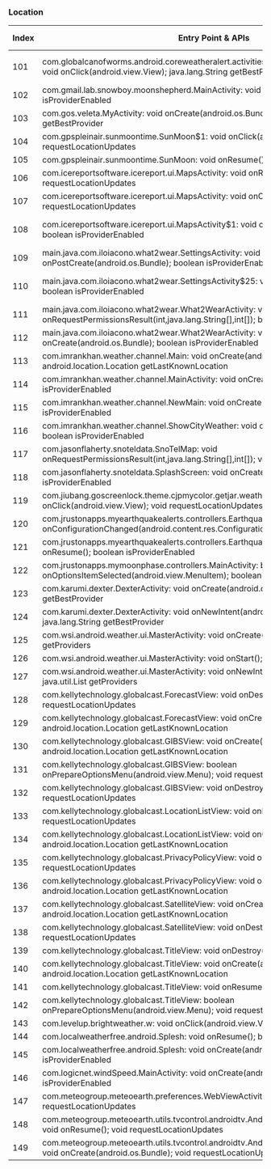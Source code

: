 ### Location
| Index | Entry Point & APIs | Screen shot | Resource id | Label |
| ------------- | ------------- | ------------- |-------------|-------------|
| 101 | com.globalcanofworms.android.coreweatheralert.activities.LocationAddLookupActivity$2: void onClick(android.view.View); java.lang.String getBestProvider | ![](C:\Users\hfu\Documents\COSMOS\output\py\Play_win8\Weather\com.globalcanofworms.android.simpleweatheralert\com.globalcanofworms.android.coreweatheralert.activities.LocationAddLookupActivity.png) | {'2131689647': <sensitive_component.SensitiveComponent.SensitiveView object at 0x0911D470>} | |
| 102 | com.gmail.lab.snowboy.moonshepherd.MainActivity: void onResume(); boolean isProviderEnabled | ![](C:\Users\hfu\Documents\COSMOS\output\py\Play_win8\Weather\com.gmail.lab.snowboy.moonshepherd\com.gmail.lab.snowboy.moonshepherd.MainActivity.png) |  | |
| 103 | com.gos.veleta.MyActivity: void onCreate(android.os.Bundle); java.lang.String getBestProvider | ![](C:\Users\hfu\Documents\COSMOS\output\py\Play_win8\Weather\com.gos.veleta\com.gos.veleta.MyActivity.png) |  | |
| 104 | com.gpspleinair.sunmoontime.SunMoon$1: void onClick(android.view.View); void requestLocationUpdates | ![](C:\Users\hfu\Documents\COSMOS\output\py\Play_win8\Weather\com.gpspleinair.sunmoontime\com.gpspleinair.sunmoontime.SunMoon.png) |  | |
| 105 | com.gpspleinair.sunmoontime.SunMoon: void onResume(); void requestLocationUpdates | ![](C:\Users\hfu\Documents\COSMOS\output\py\Play_win8\Weather\com.gpspleinair.sunmoontime\com.gpspleinair.sunmoontime.SunMoon.png) |  | |
| 106 | com.icereportsoftware.icereport.ui.MapsActivity: void onResume(); void requestLocationUpdates | ![](C:\Users\hfu\Documents\COSMOS\output\py\Play_win8\Weather\com.icereportsoftware.icereport\com.icereportsoftware.icereport.ui.MapsActivity.png) |  | |
| 107 | com.icereportsoftware.icereport.ui.MapsActivity: void onCreate(android.os.Bundle); void requestLocationUpdates | ![](C:\Users\hfu\Documents\COSMOS\output\py\Play_win8\Weather\com.icereportsoftware.icereport\com.icereportsoftware.icereport.ui.MapsActivity.png) |  | |
| 108 | com.icereportsoftware.icereport.ui.MapsActivity$1: void onClick(android.view.View); boolean isProviderEnabled | ![](C:\Users\hfu\Documents\COSMOS\output\py\Play_win8\Weather\com.icereportsoftware.icereport\com.icereportsoftware.icereport.ui.MapsActivity.png) | {'2131624075': <sensitive_component.SensitiveComponent.SensitiveView object at 0x090EA6F0>} | |
| 109 | main.java.com.iloiacono.what2wear.SettingsActivity: void onPostCreate(android.os.Bundle); boolean isProviderEnabled | ![](C:\Users\hfu\Documents\COSMOS\output\py\Play_win8\Weather\com.iloiacono.what2wear\main.java.com.iloiacono.what2wear.SettingsActivity.png) |  | |
| 110 | main.java.com.iloiacono.what2wear.SettingsActivity$25: void onClick(android.view.View); boolean isProviderEnabled | ![](C:\Users\hfu\Documents\COSMOS\output\py\Play_win8\Weather\com.iloiacono.what2wear\main.java.com.iloiacono.what2wear.SettingsActivity.png) | {'2131558539': <sensitive_component.SensitiveComponent.SensitiveView object at 0x0911DC10>} | |
| 111 | main.java.com.iloiacono.what2wear.What2WearActivity: void onRequestPermissionsResult(int,java.lang.String[],int[]); boolean isProviderEnabled | ![](C:\Users\hfu\Documents\COSMOS\output\py\Play_win8\Weather\com.iloiacono.what2wear\main.java.com.iloiacono.what2wear.What2WearActivity.png) |  | |
| 112 | main.java.com.iloiacono.what2wear.What2WearActivity: void onCreate(android.os.Bundle); boolean isProviderEnabled | ![](C:\Users\hfu\Documents\COSMOS\output\py\Play_win8\Weather\com.iloiacono.what2wear\main.java.com.iloiacono.what2wear.What2WearActivity.png) |  | |
| 113 | com.imrankhan.weather.channel.Main: void onCreate(android.os.Bundle); android.location.Location getLastKnownLocation | ![](C:\Users\hfu\Documents\COSMOS\output\py\Play_win8\Weather\com.imrankhan.weather.channel\com.imrankhan.weather.channel.Main.png) |  | |
| 114 | com.imrankhan.weather.channel.MainActivity: void onCreate(android.os.Bundle); boolean isProviderEnabled | ![](C:\Users\hfu\Documents\COSMOS\output\py\Play_win8\Weather\com.imrankhan.weather.channel\com.imrankhan.weather.channel.MainActivity.png) |  | |
| 115 | com.imrankhan.weather.channel.NewMain: void onCreate(android.os.Bundle); boolean isProviderEnabled | ![](C:\Users\hfu\Documents\COSMOS\output\py\Play_win8\Weather\com.imrankhan.weather.channel\com.imrankhan.weather.channel.NewMain.png) |  | |
| 116 | com.imrankhan.weather.channel.ShowCityWeather: void onCreate(android.os.Bundle); boolean isProviderEnabled | ![](C:\Users\hfu\Documents\COSMOS\output\py\Play_win8\Weather\com.imrankhan.weather.channel\com.imrankhan.weather.channel.ShowCityWeather.png) |  | |
| 117 | com.jasonflaherty.snoteldata.SnoTelMap: void onRequestPermissionsResult(int,java.lang.String[],int[]); void requestSingleUpdate | ![](C:\Users\hfu\Documents\COSMOS\output\py\Play_win8\Weather\com.jasonflaherty.snoteldata\com.jasonflaherty.snoteldata.SnoTelMap.png) |  | |
| 118 | com.jasonflaherty.snoteldata.SplashScreen: void onCreate(android.os.Bundle); boolean isProviderEnabled | ![](C:\Users\hfu\Documents\COSMOS\output\py\Play_win8\Weather\com.jasonflaherty.snoteldata\com.jasonflaherty.snoteldata.SplashScreen.png) |  | |
| 119 | com.jiubang.goscreenlock.theme.cjpmycolor.getjar.weather.util.AddCityActivity: void onClick(android.view.View); void requestLocationUpdates | ![](C:\Users\hfu\Documents\COSMOS\output\py\Play_win8\Weather\com.jiubang.goscreenlock.theme.cjpmycolor.getjar\com.jiubang.goscreenlock.theme.cjpmycolor.getjar.weather.util.AddCityActivity.png) |  | |
| 120 | com.jrustonapps.myearthquakealerts.controllers.EarthquakeIndexActivity: void onConfigurationChanged(android.content.res.Configuration); boolean isProviderEnabled | ![](C:\Users\hfu\Documents\COSMOS\output\py\Play_win8\Weather\com.jrustonapps.myearthquakealerts\com.jrustonapps.myearthquakealerts.controllers.EarthquakeIndexActivity.png) |  | |
| 121 | com.jrustonapps.myearthquakealerts.controllers.EarthquakeIndexActivity: void onResume(); boolean isProviderEnabled | ![](C:\Users\hfu\Documents\COSMOS\output\py\Play_win8\Weather\com.jrustonapps.myearthquakealerts\com.jrustonapps.myearthquakealerts.controllers.EarthquakeIndexActivity.png) |  | |
| 122 | com.jrustonapps.mymoonphase.controllers.MainActivity: boolean onOptionsItemSelected(android.view.MenuItem); boolean isProviderEnabled | ![](C:\Users\hfu\Documents\COSMOS\output\py\Play_win8\Weather\com.jrustonapps.mymoonphase\com.jrustonapps.mymoonphase.controllers.MainActivity.png) |  | |
| 123 | com.karumi.dexter.DexterActivity: void onCreate(android.os.Bundle); java.lang.String getBestProvider | ![](C:\Users\hfu\Documents\COSMOS\output\py\Play_win8\Weather\com.jrustonapps.mytidetimes\com.karumi.dexter.DexterActivity.png) |  | |
| 124 | com.karumi.dexter.DexterActivity: void onNewIntent(android.content.Intent); java.lang.String getBestProvider | ![](C:\Users\hfu\Documents\COSMOS\output\py\Play_win8\Weather\com.jrustonapps.mytidetimes\com.karumi.dexter.DexterActivity.png) |  | |
| 125 | com.wsi.android.weather.ui.MasterActivity: void onCreate(android.os.Bundle); java.util.List getProviders | ![](C:\Users\hfu\Documents\COSMOS\output\py\Play_win8\Weather\com.wzzm.android.weather\com.wsi.android.weather.ui.MasterActivity.png) |  | |
| 126 | com.wsi.android.weather.ui.MasterActivity: void onStart(); java.util.List getProviders | ![](C:\Users\hfu\Documents\COSMOS\output\py\Play_win8\Weather\com.wzzm.android.weather\com.wsi.android.weather.ui.MasterActivity.png) |  | |
| 127 | com.wsi.android.weather.ui.MasterActivity: void onNewIntent(android.content.Intent); java.util.List getProviders | ![](C:\Users\hfu\Documents\COSMOS\output\py\Play_win8\Weather\com.wzzm.android.weather\com.wsi.android.weather.ui.MasterActivity.png) |  | |
| 128 | com.kellytechnology.globalcast.ForecastView: void onDestroy(); void requestLocationUpdates | ![](C:\Users\hfu\Documents\COSMOS\output\py\Play_win8\Weather\com.kellytechnology.globalcast\com.kellytechnology.globalcast.ForecastView.png) |  | |
| 129 | com.kellytechnology.globalcast.ForecastView: void onCreate(android.os.Bundle); android.location.Location getLastKnownLocation | ![](C:\Users\hfu\Documents\COSMOS\output\py\Play_win8\Weather\com.kellytechnology.globalcast\com.kellytechnology.globalcast.ForecastView.png) |  | |
| 130 | com.kellytechnology.globalcast.GIBSView: void onCreate(android.os.Bundle); android.location.Location getLastKnownLocation | ![](C:\Users\hfu\Documents\COSMOS\output\py\Play_win8\Weather\com.kellytechnology.globalcast\com.kellytechnology.globalcast.GIBSView.png) |  | |
| 131 | com.kellytechnology.globalcast.GIBSView: boolean onPrepareOptionsMenu(android.view.Menu); void requestLocationUpdates | ![](C:\Users\hfu\Documents\COSMOS\output\py\Play_win8\Weather\com.kellytechnology.globalcast\com.kellytechnology.globalcast.GIBSView.png) |  | |
| 132 | com.kellytechnology.globalcast.GIBSView: void onDestroy(); void requestLocationUpdates | ![](C:\Users\hfu\Documents\COSMOS\output\py\Play_win8\Weather\com.kellytechnology.globalcast\com.kellytechnology.globalcast.GIBSView.png) |  | |
| 133 | com.kellytechnology.globalcast.LocationListView: void onDestroy(); void requestLocationUpdates | ![](C:\Users\hfu\Documents\COSMOS\output\py\Play_win8\Weather\com.kellytechnology.globalcast\com.kellytechnology.globalcast.LocationListView.png) |  | |
| 134 | com.kellytechnology.globalcast.LocationListView: void onCreate(android.os.Bundle); android.location.Location getLastKnownLocation | ![](C:\Users\hfu\Documents\COSMOS\output\py\Play_win8\Weather\com.kellytechnology.globalcast\com.kellytechnology.globalcast.LocationListView.png) |  | |
| 135 | com.kellytechnology.globalcast.PrivacyPolicyView: void onDestroy(); void requestLocationUpdates | ![](C:\Users\hfu\Documents\COSMOS\output\py\Play_win8\Weather\com.kellytechnology.globalcast\com.kellytechnology.globalcast.PrivacyPolicyView.png) |  | |
| 136 | com.kellytechnology.globalcast.PrivacyPolicyView: void onCreate(android.os.Bundle); android.location.Location getLastKnownLocation | ![](C:\Users\hfu\Documents\COSMOS\output\py\Play_win8\Weather\com.kellytechnology.globalcast\com.kellytechnology.globalcast.PrivacyPolicyView.png) |  | |
| 137 | com.kellytechnology.globalcast.SatelliteView: void onCreate(android.os.Bundle); android.location.Location getLastKnownLocation | ![](C:\Users\hfu\Documents\COSMOS\output\py\Play_win8\Weather\com.kellytechnology.globalcast\com.kellytechnology.globalcast.SatelliteView.png) |  | |
| 138 | com.kellytechnology.globalcast.SatelliteView: void onDestroy(); void requestLocationUpdates | ![](C:\Users\hfu\Documents\COSMOS\output\py\Play_win8\Weather\com.kellytechnology.globalcast\com.kellytechnology.globalcast.SatelliteView.png) |  | |
| 139 | com.kellytechnology.globalcast.TitleView: void onDestroy(); void requestLocationUpdates | ![](C:\Users\hfu\Documents\COSMOS\output\py\Play_win8\Weather\com.kellytechnology.globalcast\com.kellytechnology.globalcast.TitleView.png) |  | |
| 140 | com.kellytechnology.globalcast.TitleView: void onCreate(android.os.Bundle); android.location.Location getLastKnownLocation | ![](C:\Users\hfu\Documents\COSMOS\output\py\Play_win8\Weather\com.kellytechnology.globalcast\com.kellytechnology.globalcast.TitleView.png) |  | |
| 141 | com.kellytechnology.globalcast.TitleView: void onResume(); void requestLocationUpdates | ![](C:\Users\hfu\Documents\COSMOS\output\py\Play_win8\Weather\com.kellytechnology.globalcast\com.kellytechnology.globalcast.TitleView.png) |  | |
| 142 | com.kellytechnology.globalcast.TitleView: boolean onPrepareOptionsMenu(android.view.Menu); void requestLocationUpdates | ![](C:\Users\hfu\Documents\COSMOS\output\py\Play_win8\Weather\com.kellytechnology.globalcast\com.kellytechnology.globalcast.TitleView.png) |  | |
| 143 | com.levelup.brightweather.w: void onClick(android.view.View); boolean isProviderEnabled | ![](C:\Users\hfu\Documents\COSMOS\output\py\Play_win8\Weather\com.levelup.brightweather\com.levelup.brightweather.LocationsActivity.png) |  | |
| 144 | com.localweatherfree.android.Splesh: void onResume(); boolean isProviderEnabled | ![](C:\Users\hfu\Documents\COSMOS\output\py\Play_win8\Weather\com.localweatherfree.android\com.localweatherfree.android.Splesh.png) |  | |
| 145 | com.localweatherfree.android.Splesh: void onCreate(android.os.Bundle); boolean isProviderEnabled | ![](C:\Users\hfu\Documents\COSMOS\output\py\Play_win8\Weather\com.localweatherfree.android\com.localweatherfree.android.Splesh.png) |  | |
| 146 | com.logicnet.windSpeed.MainActivity: void onCreate(android.os.Bundle); boolean isProviderEnabled | ![](C:\Users\hfu\Documents\COSMOS\output\py\Play_win8\Weather\com.logicnet.windSpeed\com.logicnet.windSpeed.MainActivity.png) |  | |
| 147 | com.meteogroup.meteoearth.preferences.WebViewActivity: void onResume(); void requestLocationUpdates | ![](C:\Users\hfu\Documents\COSMOS\output\py\Play_win8\Weather\com.mg.meteoearth\com.meteogroup.meteoearth.preferences.WebViewActivity.png) |  | |
| 148 | com.meteogroup.meteoearth.utils.tvcontrol.androidtv.AndroidTVEditFavoritesActivity: void onResume(); void requestLocationUpdates | ![](C:\Users\hfu\Documents\COSMOS\output\py\Play_win8\Weather\com.mg.meteoearth\com.meteogroup.meteoearth.utils.tvcontrol.androidtv.AndroidTVEditFavoritesActivity.png) |  | |
| 149 | com.meteogroup.meteoearth.utils.tvcontrol.androidtv.AndroidTVEditFavoritesActivity: void onCreate(android.os.Bundle); void requestLocationUpdates | ![](C:\Users\hfu\Documents\COSMOS\output\py\Play_win8\Weather\com.mg.meteoearth\com.meteogroup.meteoearth.utils.tvcontrol.androidtv.AndroidTVEditFavoritesActivity.png) |  | |
